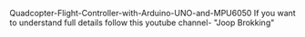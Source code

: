 Quadcopter-Flight-Controller-with-Arduino-UNO-and-MPU6050
If you want to understand full details follow this youtube channel- "Joop Brokking"
